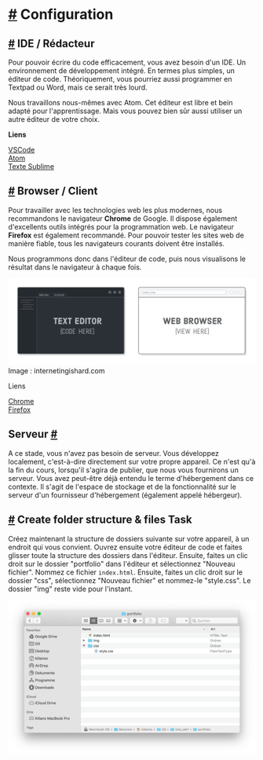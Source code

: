 [#](#setup) Configuration
=================

[#](#ide-editor) IDE / Rédacteur
-----------------------------

Pour pouvoir écrire du code efficacement, vous avez besoin d'un IDE. Un environnement de développement intégré. En termes plus simples, un éditeur de code. Théoriquement, vous pourriez aussi programmer en Textpad ou Word, mais ce serait très lourd.

Nous travaillons nous-mêmes avec Atom. Cet éditeur est libre et bein adapté pour l'apprentissage. Mais vous pouvez bien sûr aussi utiliser un autre éditeur de votre choix.

**Liens**

[VSCode](https://code.visualstudio.com)  
[Atom](https://atom.io)  
[Texte Sublime](https://sublimetext.com)

[#](#browser-client) Browser / Client
-------------------------------------

Pour travailler avec les technologies web les plus modernes, nous recommandons le navigateur **Chrome** de Google. Il dispose également d'excellents outils intégrés pour la programmation web. Le navigateur **Firefox** est également recommandé. Pour pouvoir tester les sites web de manière fiable, tous les navigateurs courants doivent être installés.

Nous programmons donc dans l'éditeur de code, puis nous visualisons le résultat dans le navigateur à chaque fois.

![Editor & Browser](https://github.com/inetis-ch/viscom-cie1/raw/main/asset/img/editor_and_browser.649a9a0d.png) Image : internetingishard.com

Liens

[Chrome](https://www.google.com/intl/de_ch/chrome/)  
[Firefox](https://www.mozilla.org/de/firefox/new/)

Serveur [#](#serveur)
-------------------

A ce stade, vous n'avez pas besoin de serveur. Vous développez localement, c'est-à-dire directement sur votre propre appareil. Ce n'est qu'à la fin du cours, lorsqu'il s'agira de publier, que nous vous fournirons un serveur. Vous avez peut-être déjà entendu le terme d'hébergement dans ce contexte. Il s'agit de l'espace de stockage et de la fonctionnalité sur le serveur d'un fournisseur d'hébergement (également appelé hébergeur).

[#](#create-folder-structure-files) Create folder structure & files Task
---------------------------------------------------------------------------------

Créez maintenant la structure de dossiers suivante sur votre appareil, à un endroit qui vous convient. Ouvrez ensuite votre éditeur de code et faites glisser toute la structure des dossiers dans l'éditeur. Ensuite, faites un clic droit sur le dossier "portfolio" dans l'éditeur et sélectionnez "Nouveau fichier". Nommez ce fichier `index.html`. Ensuite, faites un clic droit sur le dossier "css", sélectionnez "Nouveau fichier" et nommez-le "style.css". Le dossier "img" reste vide pour l'instant.

![structure des dossiers](https://github.com/inetis-ch/viscom-cie1/raw/main/asset/img/folder-structure.37d30fa2.png.png)
